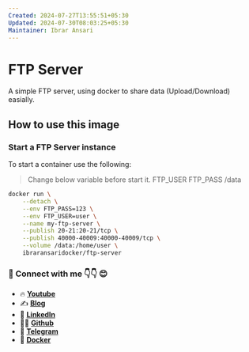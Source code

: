 ```yaml
---
Created: 2024-07-27T13:55:51+05:30
Updated: 2024-07-30T08:03:25+05:30
Maintainer: Ibrar Ansari
---
```

# FTP Server

A simple FTP server, using docker to share data (Upload/Download) easially.

## How to use this image

### Start a FTP Server instance

To start a container use the following:

> Change below variable before start it.
FTP_USER
FTP_PASS
/data


```sh
docker run \
	--detach \
	--env FTP_PASS=123 \
	--env FTP_USER=user \
	--name my-ftp-server \
	--publish 20-21:20-21/tcp \
	--publish 40000-40009:40000-40009/tcp \
	--volume /data:/home/user \
	ibraransaridocker/ftp-server
```


### 💼 Connect with me 👇👇 😊

- 🔥 [**Youtube**](https://www.youtube.com/@DevOpsinAction?sub_confirmation=1)
- ✍ [**Blog**](https://ibraransari.blogspot.com/)
- 💼 [**LinkedIn**](https://www.linkedin.com/in/ansariibrar/)
- 👨‍💻 [**Github**](https://github.com/meibraransari?tab=repositories)
- 💬 [**Telegram**](https://t.me/DevOpsinActionTelegram)
- 🐳 [**Docker**](https://hub.docker.com/u/ibraransaridocker)